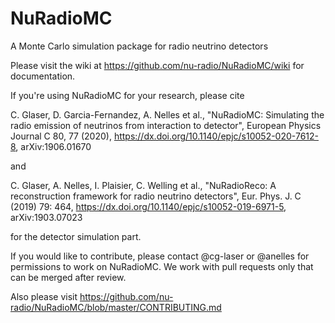 # NuRadioMC
A Monte Carlo simulation package for radio neutrino detectors

Please visit the wiki at https://github.com/nu-radio/NuRadioMC/wiki for documentation.

If you're using NuRadioMC for your research, please cite

C. Glaser, D. Garcia-Fernandez, A. Nelles et al., "NuRadioMC: Simulating the radio emission of neutrinos from interaction to detector", European Physics Journal C 80, 77 (2020), https://dx.doi.org/10.1140/epjc/s10052-020-7612-8, arXiv:1906.01670

and

C. Glaser, A. Nelles, I. Plaisier, C. Welling et al., "NuRadioReco: A reconstruction framework for radio neutrino detectors", Eur. Phys. J. C (2019) 79: 464, https://dx.doi.org/10.1140/epjc/s10052-019-6971-5, arXiv:1903.07023

for the detector simulation part. 

If you would like to contribute, please contact @cg-laser or @anelles for permissions to work on NuRadioMC. We work with pull requests only that can be merged after review. 

Also please visit https://github.com/nu-radio/NuRadioMC/blob/master/CONTRIBUTING.md
